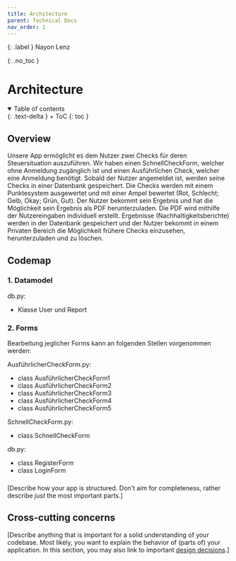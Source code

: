 ```yaml
---
title: Architecture
parent: Technical Docs
nav_order: 1
---
```


{: .label }
Nayon Lenz

{: .no_toc }
# Architecture

<!-- {: .attention }
> This page describes how the application is structured and how important parts of the app work. It should give a new-joiner sufficient technical knowledge for contributing to the codebase.
> 
> See [this blog post](https://matklad.github.io/2021/02/06/ARCHITECTURE.md.html) for an explanation of the concept and these examples:
>
> + <https://github.com/rust-lang/rust-analyzer/blob/master/docs/dev/architecture.md>
> + <https://github.com/Uriopass/Egregoria/blob/master/ARCHITECTURE.md>
> + <https://github.com/davish/obsidian-full-calendar/blob/main/src/README.md>
> 
> For structural and behavioral illustration, you might want to leverage [Mermaid](../ui-components.md), e.g., by charting common [C4](https://c4model.com/) or [UML](https://www.omg.org/spec/UML) diagrams.
> 
>
> You may delete this `attention` box. -->

<details open markdown="block">
{: .text-delta }
<summary>Table of contents</summary>
+ ToC
{: toc }
</details>

## Overview

Unsere App ermöglicht es dem Nutzer zwei Checks für deren Steuersituation auszuführen. Wir haben einen SchnellCheckForm, welcher ohne Anmeldung zugänglich ist und einen Ausführlichen Check, welcher eine Anmeldung benötigt. Sobald der Nutzer angemeldet ist, werden seine Checks in einer Datenbank gespeichert. Die Checks werden mit einem Punktesystem ausgewertet und mit einer Ampel bewertet (Rot, Schlecht; Gelb, Okay; Grün, Gut). Der Nutzer bekommt sein Ergebnis und hat die Möglichkeit sein Ergebnis als PDF herunterzuladen. Die PDF wird mithilfe der Nutzereingaben individuell erstellt. Ergebnisse (Nachhaltigkeitsberichte) werden in der Datenbank gespeichert und der Nutzer bekommt in einem Privaten Bereich die Möglichkeit frühere Checks einzusehen, herunterzuladen und zu löschen.

<!-- Die User Journey sieht wie folgt aus:

```mermaid
journey
    title SchnellCheckForm
    section Nicht angemeldet
      Check wählen: 6
      Check ausfüllen: 4
      Ergebnisse einholen: 3
    section Angemeldet
      Checks einsehen: 2
      Checks bearbeiten: 5
``` -->



<!-- [Give a high-level overview of what your app does and how it achieves it: similar to the value proposition, but targeted at a fellow developer who wishes to contribute.] -->

## Codemap

### 1. Datamodel
db.py:
- Klasse User und Report

### 2. Forms
Bearbeitung jeglicher Forms kann an folgenden Stellen vorgenommen werden:

AusführlicherCheckForm.py:
- class AusführlicherCheckForm1
- class AusführlicherCheckForm2
- class AusführlicherCheckForm3
- class AusführlicherCheckForm4
- class AusführlicherCheckForm5

SchnellCheckForm.py:
- class SchnellCheckForm

db.py:
- class RegisterForm
- class LoginForm

### 

<!-- Unsere App läuft wie folgt ab:
### 1. Homepage
 Auf der Index Route (Die Startseite) bekommt der Nutzer einige Informationen und die Möglichkeit sich anzumelden, zu registrieren, den Schnelltest zu starten und unter der Bedingung, das er angemeldet ist den ausführlichen Test zu starten (Wenn nicht angemeldet wird er zum login weitergeleitet). Falls der Nutzer bereits angemeldet ist, kann er ebenfalls in der navbar zu "Mein Bereich" navigieren oder sich abmelden. 

### 2. Schnelltest
Der Nutzer wird sobald er den Schnelltest button drückt mit der Schnelltest Route, zum weitergeleitet. Falls der Nutzer angemeldet ist, wird gecheckt ob er das Limit an Tests pro Nutzer überschitten hat. Falls dies der Fall ist, wird eine Fehlermeldung geflashed und er wird zu "Mein Bereich" weitergeleitet um Tests zu löschen. Falls nicht, kommt er zum Test. Dort kann er den Schnelltest in form eines WTForms ausfüllen. Nachdem alles ausgefüllt ist und der Nutzer auf "Fertig" drückt, berechnet die Schnelltest Route das Ergebnis mit einem Punktesystem und gibt eine Ampelfarbe aus. Zudem werden die Testart (Ausfürhlich/Schnell), die Formulardaten, die Ampelfarbe in einer Session gespeichert. Eine PDF wird generiert mit der generate_pdf Methode aus der PDFGenerator Klasse. Das alles wird an die Route "Result" übergeben.
Falls der nutzer angemeldet ist, wird die Testart, die PDF und das Datum in die "db.sqlite" Datenbank eingefügt mit der Parent Id vom derzeitigen Nutzer (Die PDFs werden dem Nutzer zugeschrieben). Dann wird der Nutzer ebenfalls zu "Result" weitergeleitet.

### 3. Login und Registrierung
Das Login/Register System ist sehr simpel gehalten. Mit den Routes "login" und "register" kommt man zu einer Seite mit jeweils einem WTForm und die Logik der Forms ist in db.py definiert. Wir verwenden Flasks "LoginManager" um alles zu handhaben
**Registrieren**: Der Nutzer muss Nutzernamen, Passwort und Passwort bestätigen als input eingeben. Das ist selbsterklärend. Der Nutzername darf nicht vergeben sein, die Passwörter müssen übereinstimmen und beides muss eine bestimmte Buchstabenlänge haben. Die Logik ist in der "validate..." Methode der db.RegisterForm Klasse definiert. Wenn alles stimmt, wird der Nutzer in die Datenbank eingetragen.
**Login**:

### Ausführlicher Test

### Mein Bereich -->

[Describe how your app is structured. Don't aim for completeness, rather describe *just* the most important parts.]

## Cross-cutting concerns

[Describe anything that is important for a solid understanding of your codebase. Most likely, you want to explain the behavior of (parts of) your application. In this section, you may also link to important [design decisions](../design-decisions.md).]
